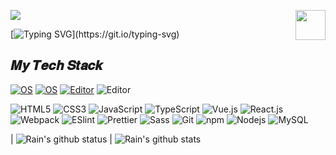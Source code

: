 <!--   my-header-img -->
![](./src/header_.png)
<a href="https://www.python.org/"><img src="https://upload.wikimedia.org/wikipedia/commons/c/c3/Python-logo-notext.svg" align="right" height="48" width="48" ></a>

<!--   my-ticker -->    
[![Typing SVG](https://readme-typing-svg.herokuapp.com?color=%2336BCF7&center=true&vCenter=true&width=600&lines=Hi+there+👋,+I+am+Rain;+Welcome+to+My+Profile!;Over+2+years+of+programming+experience;Always+learning+new+things+;Vue+and+React+;threejs+and+map.)](https://git.io/typing-svg)

## 𝑴𝒚 𝑻𝒆𝒄𝒉 𝑺𝒕𝒂𝒄𝒌

[![OS](https://img.shields.io/badge/OS-macOS-informational?style=flat-square&logo=apple&logoColor=white)](https://en.wikipedia.org/wiki/MacOS)
[![OS](https://img.shields.io/badge/OS-Linux-informational?style=flat-square&logo=linux&logoColor=white)](https://en.wikipedia.org/wiki/Linux)
[![Editor](https://img.shields.io/badge/Editor-VSCode-blue?style=flat-square&logo=visual-studio-code&logoColor=white)](https://code.visualstudio.com/)
![Editor](https://img.shields.io/badge/Editor-IDEA-blue?style=flat-square&logo=IntelliJ-IDEA&logoColor=white)

![HTML5](https://img.shields.io/badge/-HTML5-%23E44D27?style=flat-square&logo=html5&logoColor=ffffff)
![CSS3](https://img.shields.io/badge/-CSS3-%231572B6?style=flat-square&logo=css3)
![JavaScript](https://img.shields.io/badge/-JavaScript-%23F7DF1C?style=flat-square&logo=javascript&logoColor=000000&labelColor=%23F7DF1C&color=%23FFCE5A)
<img alt="TypeScript" src="https://img.shields.io/badge/-TypeScript-007ACC?style=flat-square&logo=typescript&logoColor=white" />
![Vue.js](https://img.shields.io/badge/-Vue.js-%232c3e50?style=flat-square&logo=Vue.js)
![React.js](https://img.shields.io/badge/-React.js-%232c3e50?style=flat-square&logo=React)
![Webpack](https://img.shields.io/badge/-Webpack-%232C3A42?style=flat-square&logo=webpack)
![ESlint](https://img.shields.io/badge/-ESLint-%234B32C3?style=flat-square&logo=eslint)
<img alt="Prettier" src="https://img.shields.io/badge/-Prettier-F7B93E?style=flat-square&logo=prettier&logoColor=white" />
![Sass](https://img.shields.io/badge/-Sass-%23CC6699?style=flat-square&logo=sass&logoColor=ffffff)
![Git](https://img.shields.io/badge/-Git-%23F05032?style=flat-square&logo=git&logoColor=%23ffffff)
<img alt="npm" src="https://img.shields.io/badge/-NPM-CB3837?style=flat-square&logo=npm&logoColor=white" />
![Nodejs](https://img.shields.io/badge/-Nodejs-43853d?style=flat-square&logo=Node.js&logoColor=white)
![MySQL](https://img.shields.io/badge/-MySQL-%232c3e50?style=flat-square&logo=MySQL)

| ![Rain's github status](https://github-readme-stats.vercel.app/api?username=rain22324&show_icons=true&theme=radical&include_all_commits=true) 
| ![Rain's github stats](https://github-readme-stats.vercel.app/api/top-langs/?username=rain22324&theme=radical&layout=compact)

